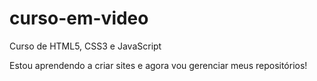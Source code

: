 # curso-em-video
 Curso de HTML5, CSS3 e JavaScript

Estou aprendendo a criar sites e agora vou gerenciar meus repositórios!
